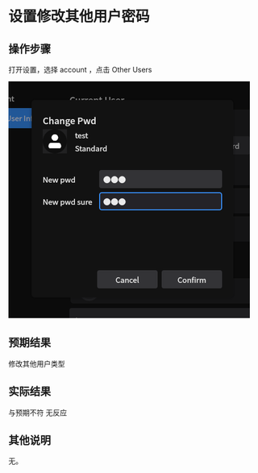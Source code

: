 # 设置修改其他用户密码
## 操作步骤
打开设置，选择 account ，点击 Other Users

![设置修改其他用户密码-1](./img/设置修改其他用户密码-1.png)
## 预期结果

修改其他用户类型

## 实际结果
与预期不符
无反应

## 其他说明

无。
